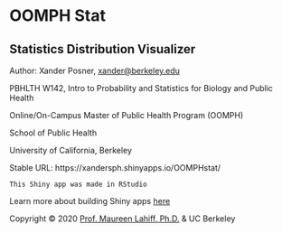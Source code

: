 # OOMPH Stat
## Statistics Distribution Visualizer
<p>Author: Xander Posner, <a href="mailto:xander@berkeley.edu?subject=OOMPHstat">xander@berkeley.edu</a></p>
<b></b>
<p>PBHLTH  W142, Intro to Probability and Statistics for Biology and Public Health</p>
<p>Online/On-Campus Master of Public Health Program (OOMPH)</p>
<p>School of Public Health</p>
<p>University of California, Berkeley</p>
<b></b>
<p>Stable URL: https://xandersph.shinyapps.io/OOMPHstat/</p>
<b></b>
<p><code>This Shiny app was made in RStudio</code></p>
<p>Learn more about building Shiny apps <a href="https://docs.rstudio.com/shinyapps.io/">here</a></p>
<b></b>
<p>Copyright © 2020 <a href="mailto:lahiff@berkeley.edu?subject=OOMPHstat">Prof. Maureen Lahiff, Ph.D.</a> & UC Berkeley</p>
